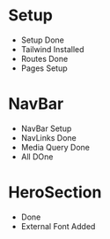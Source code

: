 # Setup 
 - Setup Done 
 - Tailwind Installed 
 - Routes Done
 - Pages Setup

# NavBar
 - NavBar Setup 
 - NavLinks Done 
 - Media Query Done
 - All DOne  

# HeroSection
 - Done
 - External Font Added